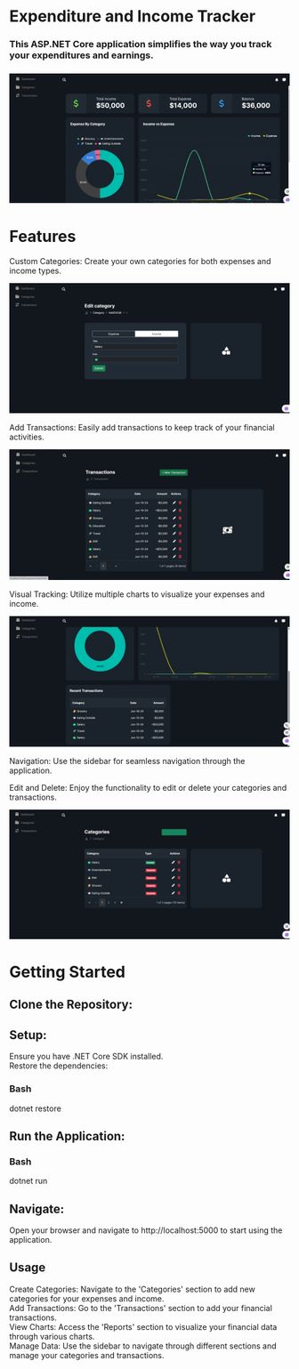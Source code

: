 <h1>Expenditure and Income Tracker</h1>
<h3>This ASP.NET Core application simplifies the way you track your expenditures and earnings.<h3>

<img src="wwwroot/Home.png" alt="Categroies">

<h1>Features</h1>
<p>Custom Categories: Create your own categories for both expenses and income types.</p>
<img src="wwwroot/Edit Category.png" alt="edit Categories">
<p>Add Transactions: Easily add transactions to keep track of your financial activities.</p>
<img src="wwwroot/Transactions.png" alt="edit Categories">
<p>Visual Tracking: Utilize multiple charts to visualize your expenses and income.</p>
<img src="wwwroot/Home 2.png" alt="edit Categories">
<p>Navigation: Use the sidebar for seamless navigation through the application.</p>
<p>Edit and Delete: Enjoy the functionality to edit or delete your categories and transactions.</p>
<img src="wwwroot/Categories.png" alt="edit Categories">

<h1>Getting Started</h1>
<h2>Clone the Repository:</h2>


<h2>Setup:</h2>
<p>
  
Ensure you have .NET Core SDK installed.<br>
Restore the dependencies:<br>
<h3>Bash<br></h3>

dotnet restore<br>
</p>
<h2>Run the Application:<br></h2>

<p>
  <h3>Bash</h3>

dotnet run<br>
<h2>Navigate:<br></h2>
</p>
<p>Open your browser and navigate to http://localhost:5000 to start using the application.</p>
<h2>Usage</h2>
<p>
Create Categories: Navigate to the 'Categories' section to add new categories for your expenses and income.<br>
Add Transactions: Go to the 'Transactions' section to add your financial transactions.<br>
View Charts: Access the 'Reports' section to visualize your financial data through various charts.<br>
Manage Data: Use the sidebar to navigate through different sections and manage your categories and transactions.<br>
</p>




